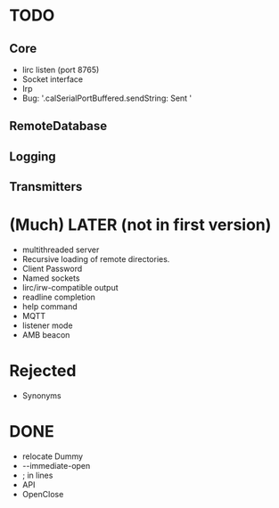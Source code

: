 # TODO

## Core

* lirc listen (port 8765)
* Socket interface
* Irp
* Bug: '.calSerialPortBuffered.sendString: Sent '

## RemoteDatabase

## Logging

## Transmitters

# (Much) LATER (not in first version)

* multithreaded server
* Recursive loading of remote directories.
* Client Password
* Named sockets
* lirc/irw-compatible output
* readline completion
* help command
* MQTT
* listener mode
* AMB beacon

# Rejected

* Synonyms

# DONE
* relocate Dummy
* --immediate-open
* ; in lines
* API
* OpenClose
